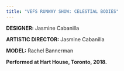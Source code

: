 ```yaml
---
title: "VEFS RUNWAY SHOW: CELESTIAL BODIES"
---
```


**DESIGNER:** Jasmine Cabanilla

**ARTISTIC DIRECTOR:** Jasmine Cabanilla 

**MODEL:** Rachel Bannerman

**Performed at Hart House, Toronto, 2018.**
